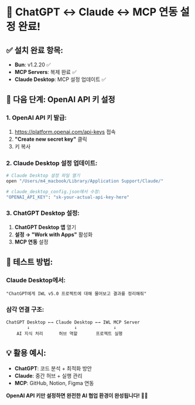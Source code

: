 # 🤖 ChatGPT ↔ Claude ↔ MCP 연동 설정 완료!

## ✅ 설치 완료 항목:
- **Bun**: v1.2.20 ✅
- **MCP Servers**: 복제 완료 ✅  
- **Claude Desktop**: MCP 설정 업데이트 ✅

## 🔑 다음 단계: OpenAI API 키 설정

### 1. OpenAI API 키 발급:
1. https://platform.openai.com/api-keys 접속
2. **"Create new secret key"** 클릭
3. 키 복사

### 2. Claude Desktop 설정 업데이트:
```bash
# Claude Desktop 설정 파일 열기
open "/Users/m4_macbook/Library/Application Support/Claude/"

# claude_desktop_config.json에서 수정:
"OPENAI_API_KEY": "sk-your-actual-api-key-here"
```

### 3. ChatGPT Desktop 설정:
1. **ChatGPT Desktop 앱** 열기
2. **설정 → "Work with Apps"** 활성화
3. **MCP 연동** 설정

## 🚀 테스트 방법:

### Claude Desktop에서:
```
"ChatGPT에게 IWL v5.0 프로젝트에 대해 물어보고 결과를 정리해줘"
```

### 삼각 연결 구조:
```
ChatGPT Desktop ←→ Claude Desktop ←→ IWL MCP Server
        ↓                 ↓              ↓
    AI 지식 처리      허브 역할       프로젝트 실행
```

## 💡 활용 예시:
- **ChatGPT**: 코드 분석 + 최적화 방안
- **Claude**: 중간 허브 + 실행 관리  
- **MCP**: GitHub, Notion, Figma 연동

**OpenAI API 키만 설정하면 완전한 AI 협업 환경이 완성됩니다!** 🎯✨